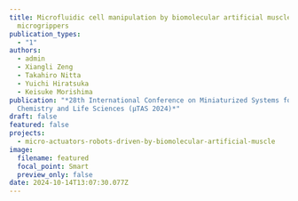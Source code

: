 ```yaml
---
title: Microfluidic cell manipulation by biomolecular artificial muscle-driven
  microgrippers
publication_types:
  - "1"
authors:
  - admin
  - Xiangli Zeng
  - Takahiro Nitta
  - Yuichi Hiratsuka
  - Keisuke Morishima
publication: "*28th International Conference on Miniaturized Systems for
  Chemistry and Life Sciences (µTAS 2024)*"
draft: false
featured: false
projects:
  - micro-actuators-robots-driven-by-biomolecular-artificial-muscle
image:
  filename: featured
  focal_point: Smart
  preview_only: false
date: 2024-10-14T13:07:30.077Z
---
```

